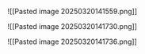 ![[Pasted image 20250320141559.png]]

![[Pasted image 20250320141730.png]]

![[Pasted image 20250320141736.png]]
